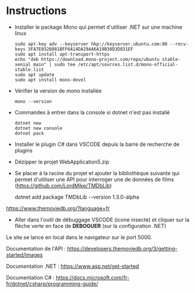 # Instructions

- Installer le package Mono qui permet d'utiliser .NET sur une machine linux

      sudo apt-key adv --keyserver hkp://keyserver.ubuntu.com:80 --recv-keys 3FA7E0328081BFF6A14DA29AA6A19B38D3D831EF
      sudo apt install apt-transport-https
      echo "deb https://download.mono-project.com/repo/ubuntu stable-xenial main" | sudo tee /etc/apt/sources.list.d/mono-official-stable.list
      sudo apt update
      sudo apt install mono-devel

 - Vérifier la version de mono installée

       mono --version

 - Commandes à entrer dans la console si dotnet n'est pas installé
 
       dotnet new
       dotnet new console
       dotnet pack


 - Installer le plugin C# dans VSCODE depuis la barre de recherche de plugins

 - Dézipper le projet WebApplication5.zip

  - Se placer à la racine du projet et ajouter la bibliothèque suivante qui permet d'utiliser une API pour interroger une de données de films (https://github.com/LordMike/TMDbLib)

       dotnet add package TMDbLib --version 1.3.0-alpha
       
https://www.themoviedb.org/?language=fr

 - Aller dans l'outil de débuggage VSCODE (icone insecte) et cliquer sur la flèche verte en face de **DEBOGUER** (sur la configuration .NET)

 Le site se lance en local dans le navigateur sur le port 5000.

 Documentation de l'API : https://developers.themoviedb.org/3/getting-started/images

 Documentation .NET :
https://www.asp.net/get-started

Documentation C# :
https://docs.microsoft.com/fr-fr/dotnet/csharp/programming-guide/

